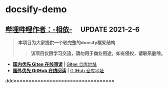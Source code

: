 # **docsify-demo**
## **[哔哩哔哩作者：-相依-](https://space.bilibili.com/343154012)** &emsp;**UPDATE 2021-2-6**
> **本项目为大家提供一个较完整的docsify框架结构**
>
> > **该项目仅限学习交流，请勿用于商业用途，如有侵权，请联系删除。**

-  **[国内优先 Gitee 在线阅读](https://mochazi.gitee.io/docsify-demo)** | [Gitee 仓库地址](https://gitee.com/mochazi/docsify-demo)
-  **[国外优先 GitHub 在线阅读](https://mochazi.github.io/docsify-demo)** | [GitHub 仓库地址](https://github.com/mochazi/docsify-demo)



ddd==================================
